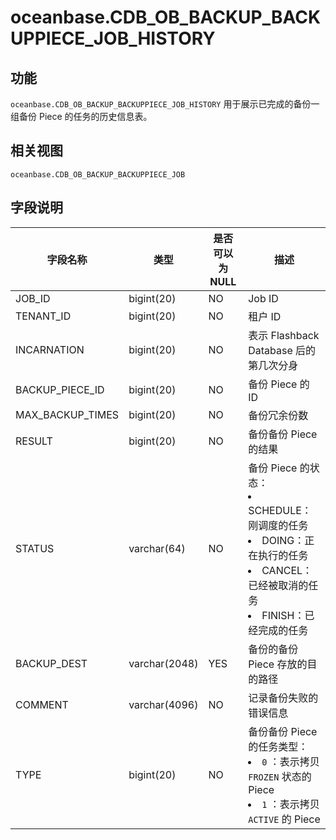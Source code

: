 oceanbase.CDB_OB_BACKUP_BACKUPPIECE_JOB_HISTORY 
====================================================================



功能 
-----------------------

`oceanbase.CDB_OB_BACKUP_BACKUPPIECE_JOB_HISTORY` 用于展示已完成的备份一组备份 Piece 的任务的历史信息表。

相关视图 
-------------------------

`oceanbase.CDB_OB_BACKUP_BACKUPPIECE_JOB`

字段说明 
-------------------------



|       字段名称       |      类型       | 是否可以为 NULL |                                                                                                                                描述                                                                                                                                |
|------------------|---------------|------------|------------------------------------------------------------------------------------------------------------------------------------------------------------------------------------------------------------------------------------------------------------------|
| JOB_ID           | bigint(20)    | NO         | Job ID                                                                                                                                                                                                                                                           |
| TENANT_ID        | bigint(20)    | NO         | 租户 ID                                                                                                                                                                                                                                                            |
| INCARNATION      | bigint(20)    | NO         | 表示 Flashback Database 后的第几次分身                                                                                                                                                                                                                                    |
| BACKUP_PIECE_ID  | bigint(20)    | NO         | 备份 Piece 的 ID                                                                                                                                                                                                                                                    |
| MAX_BACKUP_TIMES | bigint(20)    | NO         | 备份冗余份数                                                                                                                                                                                                                                                           |
| RESULT           | bigint(20)    | NO         | 备份备份 Piece 的结果                                                                                                                                                                                                                                                   |
| STATUS           | varchar(64)   | NO         | 备份 Piece 的状态： <li> SCHEDULE：刚调度的任务   <li> DOING：正在执行的任务   <li> CANCEL：已经被取消的任务   <li> FINISH：已经完成的任务    |
| BACKUP_DEST      | varchar(2048) | YES        | 备份的备份 Piece 存放的目的路径                                                                                                                                                                                                                                              |
| COMMENT          | varchar(4096) | NO         | 记录备份失败的错误信息                                                                                                                                                                                                                                                      |
| TYPE             | bigint(20)    | NO         | 备份备份 Piece 的任务类型： <li>`0` ：表示拷贝  `FROZEN` 状态的 Piece <li>`1` ：表示拷贝 `ACTIVE` 的 Piece                                                                                                                                                       |



